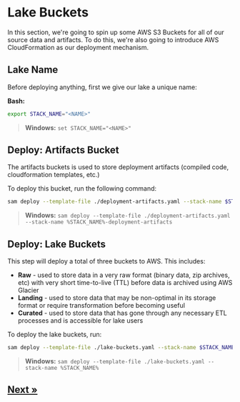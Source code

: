 # Lake Buckets

In this section, we're going to spin up some AWS S3 Buckets for all of our source data and artifacts. To do this, we're also going to introduce AWS CloudFormation as our deployment mechanism.

## Lake Name

Before deploying anything, first we give our lake a unique name:

**Bash:**

```bash
export STACK_NAME="<NAME>"
```

> **Windows:** `set STACK_NAME="<NAME>"`

## Deploy: Artifacts Bucket

The artifacts buckets is used to store deployment artifacts (compiled code, cloudformation templates, etc.)

To deploy this bucket, run the following command:

```bash
sam deploy --template-file ./deployment-artifacts.yaml --stack-name $STACK_NAME-deployment-artifacts
```
> **Windows:** `sam deploy --template-file ./deployment-artifacts.yaml --stack-name %STACK_NAME%-deployment-artifacts`

## Deploy: Lake Buckets

This step will deploy a total of three buckets to AWS. This includes:

* **Raw** - used to store data in a very raw format (binary data, zip archives, etc) with very short time-to-live (TTL) before data is archived using AWS Glacier
* **Landing** - used to store data that may be non-optimal in its storage format or require transformation before becoming useful
* **Curated** - used to store data that has gone through any necessary ETL processes and is accessible for lake users

To deploy the lake buckets, run:

```bash
sam deploy --template-file ./lake-buckets.yaml --stack-name $STACK_NAME
```
> **Windows:** `sam deploy --template-file ./lake-buckets.yaml --stack-name %STACK_NAME%`

## [Next »](../02_EMR_Cluster/README.md)
